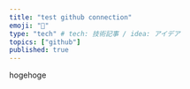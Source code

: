 ```yaml
---
title: "test github connection"
emoji: "🐥"
type: "tech" # tech: 技術記事 / idea: アイデア
topics: ["github"]
published: true
---
```


hogehoge

